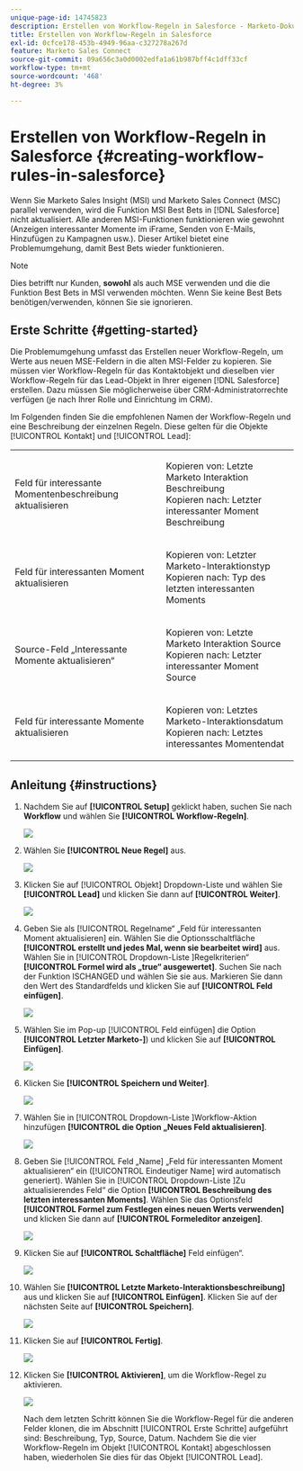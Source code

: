 ```yaml
---
unique-page-id: 14745823
description: Erstellen von Workflow-Regeln in Salesforce - Marketo-Dokumente - Produktdokumentation
title: Erstellen von Workflow-Regeln in Salesforce
exl-id: 0cfce178-453b-4949-96aa-c327278a267d
feature: Marketo Sales Connect
source-git-commit: 09a656c3a0d0002edfa1a61b987bff4c1dff33cf
workflow-type: tm+mt
source-wordcount: '468'
ht-degree: 3%

---
```


# Erstellen von Workflow-Regeln in Salesforce {#creating-workflow-rules-in-salesforce}

Wenn Sie Marketo Sales Insight (MSI) und Marketo Sales Connect (MSC) parallel verwenden, wird die Funktion MSI Best Bets in [!DNL Salesforce] nicht aktualisiert. Alle anderen MSI-Funktionen funktionieren wie gewohnt (Anzeigen interessanter Momente im iFrame, Senden von E-Mails, Hinzufügen zu Kampagnen usw.). Dieser Artikel bietet eine Problemumgehung, damit Best Bets wieder funktionieren.

>[!NOTE]
>
>Dies betrifft nur Kunden, **sowohl** als auch MSE verwenden und die die Funktion Best Bets in MSI verwenden möchten. Wenn Sie keine Best Bets benötigen/verwenden, können Sie sie ignorieren.

## Erste Schritte {#getting-started}

Die Problemumgehung umfasst das Erstellen neuer Workflow-Regeln, um Werte aus neuen MSE-Feldern in die alten MSI-Felder zu kopieren. Sie müssen vier Workflow-Regeln für das Kontaktobjekt und dieselben vier Workflow-Regeln für das Lead-Objekt in Ihrer eigenen [!DNL Salesforce] erstellen. Dazu müssen Sie möglicherweise über CRM-Administratorrechte verfügen (je nach Ihrer Rolle und Einrichtung im CRM).

Im Folgenden finden Sie die empfohlenen Namen der Workflow-Regeln und eine Beschreibung der einzelnen Regeln. Diese gelten für die Objekte [!UICONTROL Kontakt] und [!UICONTROL Lead]:

<table>
 <colgroup>
  <col>
  <col>
 </colgroup>
 <tbody>
  <tr>
   <td>Feld für interessante Momentenbeschreibung aktualisieren</td>
   <td><p>Kopieren von: Letzte Marketo Interaktion Beschreibung<br>Kopieren nach: Letzter interessanter Moment Beschreibung</p></td>
  </tr>
  <tr>
   <td>Feld für interessanten Moment aktualisieren</td>
   <td><p>Kopieren von: Letzter Marketo-Interaktionstyp<br>Kopieren nach: Typ des letzten interessanten Moments</p></td>
  </tr>
  <tr>
   <td>Source-Feld „Interessante Momente aktualisieren“</td>
   <td><p>Kopieren von: Letzte Marketo Interaktion Source<br>Kopieren nach: Letzter interessanter Moment Source</p></td>
  </tr>
  <tr>
   <td>Feld für interessante Momente aktualisieren</td>
   <td><p>Kopieren von: Letztes Marketo-Interaktionsdatum<br>Kopieren nach: Letztes interessantes Momentendat</p></td>
  </tr>
 </tbody>
</table>

## Anleitung {#instructions}

1. Nachdem Sie auf **[!UICONTROL Setup]** geklickt haben, suchen Sie nach **Workflow** und wählen Sie **[!UICONTROL Workflow-Regeln]**.

   ![](assets/one-1.png)

1. Wählen Sie **[!UICONTROL Neue Regel]** aus.

   ![](assets/two-1.png)

1. Klicken Sie auf [!UICONTROL Objekt] Dropdown-Liste und wählen Sie **[!UICONTROL Lead]** und klicken Sie dann auf **[!UICONTROL Weiter]**.

   ![](assets/three-1.png)

1. Geben Sie als [!UICONTROL Regelname“ „Feld für interessanten Moment aktualisieren] ein. Wählen Sie die Optionsschaltfläche **[!UICONTROL erstellt und jedes Mal, wenn sie bearbeitet wird]** aus. Wählen Sie in [!UICONTROL  Dropdown-Liste ]Regelkriterien“ **[!UICONTROL Formel wird als „true“ ausgewertet]**. Suchen Sie nach der Funktion ISCHANGED und wählen Sie sie aus. Markieren Sie dann den Wert des Standardfelds und klicken Sie auf **[!UICONTROL Feld einfügen]**.

   ![](assets/four-1.png)

1. Wählen Sie im Pop-up [!UICONTROL Feld einfügen] die Option **[!UICONTROL Letzter Marketo-]**) und klicken Sie auf **[!UICONTROL Einfügen]**.

   ![](assets/five-1.png)

1. Klicken Sie **[!UICONTROL Speichern und Weiter]**.

   ![](assets/6.png)

1. Wählen Sie in [!UICONTROL  Dropdown-Liste ]Workflow-Aktion hinzufügen **[!UICONTROL die Option „Neues Feld aktualisieren]**.

   ![](assets/seven.png)

1. Geben Sie [!UICONTROL  Feld „Name] „Feld für interessanten Moment aktualisieren“ ein ([!UICONTROL Eindeutiger Name] wird automatisch generiert). Wählen Sie in [!UICONTROL  Dropdown-Liste ]Zu aktualisierendes Feld“ die Option **[!UICONTROL Beschreibung des letzten interessanten Moments]**. Wählen Sie das Optionsfeld **[!UICONTROL Formel zum Festlegen eines neuen Werts verwenden]** und klicken Sie dann auf **[!UICONTROL Formeleditor anzeigen]**.

   ![](assets/eight.png)

1. Klicken Sie auf **[!UICONTROL Schaltfläche]** Feld einfügen“.

   ![](assets/9a.png)

1. Wählen Sie **[!UICONTROL Letzte Marketo-Interaktionsbeschreibung]** aus und klicken Sie auf **[!UICONTROL Einfügen]**. Klicken Sie auf der nächsten Seite auf **[!UICONTROL Speichern]**.

   ![](assets/nine.png)

1. Klicken Sie auf **[!UICONTROL Fertig]**.

   ![](assets/twelve.png)

1. Klicken Sie **[!UICONTROL Aktivieren]**, um die Workflow-Regel zu aktivieren.

   ![](assets/thirteen.png)

   Nach dem letzten Schritt können Sie die Workflow-Regel für die anderen Felder klonen, die im Abschnitt [!UICONTROL Erste Schritte] aufgeführt sind: Beschreibung, Typ, Source, Datum. Nachdem Sie die vier Workflow-Regeln im Objekt [!UICONTROL Kontakt] abgeschlossen haben, wiederholen Sie dies für das Objekt [!UICONTROL Lead].
